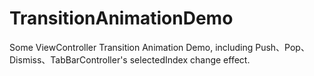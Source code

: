 # TransitionAnimationDemo
Some ViewController Transition Animation Demo, including Push、Pop、Dismiss、TabBarController's selectedIndex change effect.
